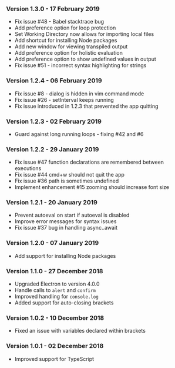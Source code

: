 ### Version 1.3.0 - 17 February 2019
  - Fix issue #48 - Babel stacktrace bug
  - Add preference option for loop protection
  - Set Working Directory now allows for importing local files
  - Add shortcut for installing Node packages
  - Add new window for viewing transpiled output
  - Add preference option for holistic evaluation
  - Add preference option to show undefined values in output
  - Fix issue #51 - incorrect syntax highlighting for strings

### Version 1.2.4 - 06 February 2019
  - Fix issue #8 - dialog is hidden in vim command mode
  - Fix issue #26 - setInterval keeps running
  - Fix issue introduced in 1.2.3 that prevented the app quitting

### Version 1.2.3 - 02 February 2019
- Guard against long running loops - fixing #42 and #6

### Version 1.2.2 - 29 January 2019

- Fix issue #47 function declarations are remembered between executions
- Fix issue #44 cmd+w should not quit the app
- Fix issue #36 path is sometimes undefined
- Implement enhancement #15 zooming should increase font size

### Version 1.2.1 - 20 January 2019

- Prevent autoeval on start if autoeval is disabled
- Improve error messages for syntax issues
- Fix issue #37 bug in handling async..await

### Version 1.2.0 - 07 January 2019

- Add support for installing Node packages

### Version 1.1.0 - 27 December 2018

- Upgraded Electron to version 4.0.0
- Handle calls to `alert` and `confirm`
- Improved handling for `console.log`
- Added support for auto-closing brackets

### Version 1.0.2 - 10 December 2018

- Fixed an issue with variables declared within brackets

### Version 1.0.1 - 02 December 2018

- Improved support for TypeScript